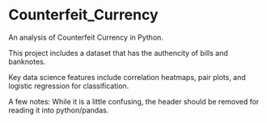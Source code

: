 # Counterfeit_Currency
An analysis of Counterfeit Currency in Python. 

This project includes a dataset that has the authencity of bills and banknotes. 

Key data science features include correlation heatmaps, pair plots, and logistic regression for classification.

A few notes: While it is a little confusing, the header should be removed for reading it into python/pandas. 
